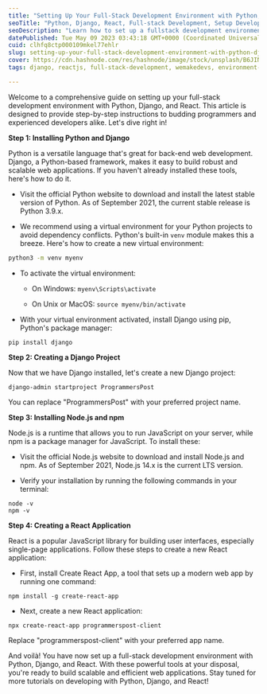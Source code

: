 ```yaml
---
title: "Setting Up Your Full-Stack Development Environment with Python, Django, and React"
seoTitle: "Python, Django, React, Full-stack Development, Setup Development"
seoDescription: "Learn how to set up a fullstack development environment with Python, Django, and React. This step-by-step guide is perfect for both beginners and experience"
datePublished: Tue May 09 2023 03:43:18 GMT+0000 (Coordinated Universal Time)
cuid: clhfq8ctp000109mkel77ehlr
slug: setting-up-your-full-stack-development-environment-with-python-django-and-react
cover: https://cdn.hashnode.com/res/hashnode/image/stock/unsplash/B6JINerWMz0/upload/4f1346fc62a0b0f9a7b3366ccc857030.jpeg
tags: django, reactjs, full-stack-development, wemakedevs, environment-setup

---
```


Welcome to a comprehensive guide on setting up your full-stack development environment with Python, Django, and React. This article is designed to provide step-by-step instructions to budding programmers and experienced developers alike. Let's dive right in!

**Step 1: Installing Python and Django**

Python is a versatile language that's great for back-end web development. Django, a Python-based framework, makes it easy to build robust and scalable web applications. If you haven't already installed these tools, here's how to do it.

* Visit the official Python website to download and install the latest stable version of Python. As of September 2021, the current stable release is Python 3.9.x.
    
* We recommend using a virtual environment for your Python projects to avoid dependency conflicts. Python's built-in `venv` module makes this a breeze. Here's how to create a new virtual environment:
    

```bash
python3 -m venv myenv
```

* To activate the virtual environment:
    
    * On Windows: `myenv\Scripts\activate`
        
    * On Unix or MacOS: `source myenv/bin/activate`
        
* With your virtual environment activated, install Django using pip, Python's package manager:
    

```plaintext
pip install django
```

**Step 2: Creating a Django Project**

Now that we have Django installed, let's create a new Django project:

```plaintext
django-admin startproject ProgrammersPost
```

You can replace "ProgrammersPost" with your preferred project name.

**Step 3: Installing Node.js and npm**

Node.js is a runtime that allows you to run JavaScript on your server, while npm is a package manager for JavaScript. To install these:

* Visit the official Node.js website to download and install Node.js and npm. As of September 2021, Node.js 14.x is the current LTS version.
    
* Verify your installation by running the following commands in your terminal:
    

```plaintext
node -v
npm -v
```

**Step 4: Creating a React Application**

React is a popular JavaScript library for building user interfaces, especially single-page applications. Follow these steps to create a new React application:

* First, install Create React App, a tool that sets up a modern web app by running one command:
    

```plaintext
npm install -g create-react-app
```

* Next, create a new React application:
    

```plaintext
npx create-react-app programmerspost-client
```

Replace "programmerspost-client" with your preferred app name.

And voilà! You have now set up a full-stack development environment with Python, Django, and React. With these powerful tools at your disposal, you're ready to build scalable and efficient web applications. Stay tuned for more tutorials on developing with Python, Django, and React!